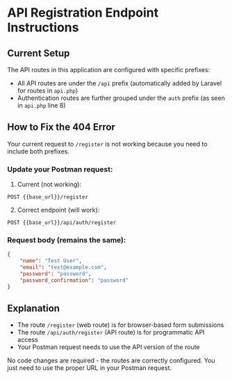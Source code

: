 # API Registration Endpoint Instructions

## Current Setup
The API routes in this application are configured with specific prefixes:
- All API routes are under the `/api` prefix (automatically added by Laravel for routes in `api.php`)
- Authentication routes are further grouped under the `auth` prefix (as seen in `api.php` line 8)

## How to Fix the 404 Error
Your current request to `/register` is not working because you need to include both prefixes.

### Update your Postman request:
1. Current (not working):
```
POST {{base_url}}/register
```

2. Correct endpoint (will work):
```
POST {{base_url}}/api/auth/register
```

### Request body (remains the same):
```json
{
    "name": "Test User",
    "email": "test@example.com",
    "password": "password",
    "password_confirmation": "password"
}
```

## Explanation
- The route `/register` (web route) is for browser-based form submissions
- The route `/api/auth/register` (API route) is for programmatic API access
- Your Postman request needs to use the API version of the route

No code changes are required - the routes are correctly configured. You just need to use the proper URL in your Postman request.